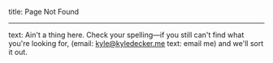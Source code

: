 title: Page Not Found

----

text: Ain't a thing here. Check your spelling—if you still can't find what you're looking for, (email: kyle@kyledecker.me text: email me) and we'll sort it out.
